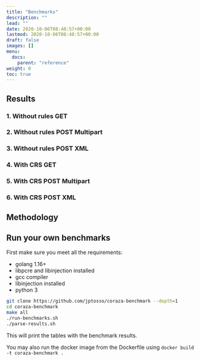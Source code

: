```yaml
---
title: "Benchmarks"
description: ""
lead: ""
date: 2020-10-06T08:48:57+00:00
lastmod: 2020-10-06T08:48:57+00:00
draft: false
images: []
menu:
  docs:
    parent: "reference"
weight: 0
toc: true
---
```


## Results

### 1. Without rules GET

### 2. Without rules POST Multipart

### 3. Without rules POST XML

### 4. With CRS GET

### 5. With CRS POST Multipart

### 6. With CRS POST XML

## Methodology

## Run your own benchmarks

First make sure you meet all the requirements:

- golang 1.16+
- libpcre and libinjection installed
- gcc compiler
- libinjection installed
- python 3

```sh
git clone https://github.com/jptosso/coraza-benchmark --depth=1
cd coraza-benchmark
make all
./run-benchmarks.sh
./parse-results.sh
```

This will print the tables with the benchmark results.

You may also run the docker image from the Dockerfile using ```docker build -t coraza-benchmark .```